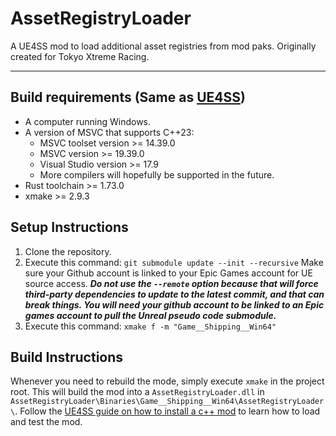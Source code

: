 # AssetRegistryLoader
A UE4SS mod to load additional asset registries from mod paks. Originally created for Tokyo Xtreme Racing.

---

## Build requirements (Same as [UE4SS](https://github.com/UE4SS-RE/RE-UE4SS))
* A computer running Windows.
* A version of MSVC that supports C++23:
  * MSVC toolset version >= 14.39.0
  * MSVC version >= 19.39.0
  * Visual Studio version >= 17.9
  * More compilers will hopefully be supported in the future.
* Rust toolchain >= 1.73.0
* xmake >= 2.9.3


## Setup Instructions
1. Clone the repository.
2. Execute this command: `git submodule update --init --recursive` Make sure your Github account is linked to your Epic Games account for UE source access.
***Do not use the `--remote` option because that will force third-party dependencies to update to the latest commit, and that can break things. 
You will need your github account to be linked to an Epic games account to pull the Unreal pseudo code submodule.***
3. Execute this command: `xmake f -m "Game__Shipping__Win64"`

## Build Instructions
Whenever you need to rebuild the mode, simply execute `xmake` in the project root. This will build the mod into a `AssetRegistryLoader.dll` in
`AssetRegistryLoader\Binaries\Game__Shipping__Win64\AssetRegistryLoader\`. 
Follow the [UE4SS guide on how to install a c++ mod](https://docs.ue4ss.com/dev/guides/installing-a-c++-mod.html) to learn how to load and test the mod.